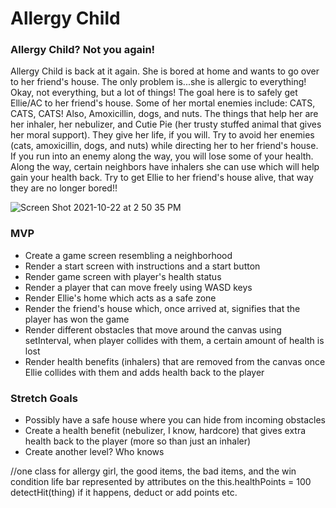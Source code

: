 # Allergy Child
### Allergy Child? Not you again!

Allergy Child is back at it again. She is bored at home and wants to go over to her friend's house. The only problem is...she is allergic to everything! Okay, not everything, but a lot of things! The goal here is to safely get Ellie/AC to her friend's house. Some of her mortal enemies include: CATS, CATS, CATS! Also, Amoxicillin, dogs, and nuts. The things that help her are her inhaler, her nebulizer, and Cutie Pie (her trusty stuffed animal that gives her moral support). They give her life, if you will. Try to avoid her enemies (cats, amoxicillin, dogs, and nuts) while directing her to her friend's house. If you run into an enemy along the way, you will lose some of your health. Along the way, certain neighbors have inhalers she can use which will help gain your health back. Try to get Ellie to her friend's house alive, that way they are no longer bored!!

![Screen Shot 2021-10-22 at 2 50 35 PM](https://user-images.githubusercontent.com/92114356/138508817-0cf81ad8-e7c5-4355-94b8-de49c34a1473.png)

### MVP
- Create a game screen resembling a neighborhood
- Render a start screen with instructions and a start button
- Render game screen with player's health status
- Render a player that can move freely using WASD keys
- Render Ellie's home which acts as a safe zone
- Render the friend's house which, once arrived at, signifies that the player has won the game
- Render different obstacles that move around the canvas using setInterval, when player collides with them, a certain amount of health is lost
- Render health benefits (inhalers) that are removed from the canvas once Ellie collides with them and adds health back to the player


### Stretch Goals
- Possibly have a safe house where you can hide from incoming obstacles
- Create a health benefit (nebulizer, I know, hardcore) that gives extra health back to the player (more so than just an inhaler)
- Create another level? Who knows


//one class for allergy girl, the good items, the bad items, and the win condition
life bar represented by attributes on the 
this.healthPoints = 100
detectHit(thing) if it happens, deduct or add points etc.

